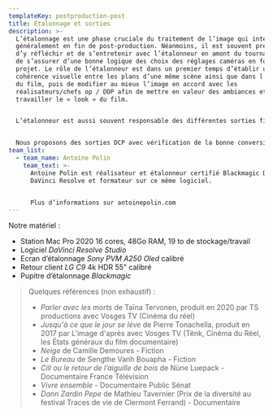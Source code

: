 ```yaml
---
templateKey: postproduction-post
title: Étalonnage et sorties
description: >-
  L’étalonnage est une phase cruciale du traitement de l’image qui intervient
  généralement en fin de post-production. Néanmoins, il est souvent préférable
  d’y réfléchir et de s’entretenir avec l’étalonneur en amont du tournage afin
  de s’assurer d’une bonne logique des choix des réglages caméras en fonction du
  projet. Le rôle de l’étalonneur est dans un premier temps d’établir une
  cohérence visuelle entre les plans d’une même scène ainsi que dans l’entièreté
  du film, puis de modifier au mieux l’image en accord avec les
  réalisateurs/chefs op / DOP afin de mettre en valeur des ambiances et
  travailler le « look » du film.


  L’étalonneur est aussi souvent responsable des différentes sorties finales (Web, TV, DCP, Masters…)


  Nous proposons des sorties DCP avec vérification de la bonne conversion dans l’espace couleur DCI P3.
team_list:
  - team_name: Antoine Polin
    team_text: >-
      Antoine Polin est réalisateur et étalonneur certifié Blackmagic Design sur
      DaVinci Resolve et formateur sur ce même logiciel. 


      Plus d’informations sur antoinepolin.com
---
```

Notre matériel :

* Station Mac Pro 2020 16 cores, 48Go RAM, 19 to de stockage/travail
* Logiciel *DaVinci Resolve Studio*
* Ecran d’étalonnage *Sony PVM A250 Oled* calibré
* Retour client *LG C9* 4k HDR 55" calibré
* Pupitre d’étalonnage *Blackmagic*

> Quelques références (non exhaustif) :
>
> * *Parler avec les morts* de Taïna Tervonen, produit en 2020 par TS productions avec Vosges TV (Cinéma du réel)
> * *Jusqu'à ce que le jour se lève* de Pierre Tonachella, produit en 2017 par L'image d'après avec Vosges TV (Tënk, Cinéma du Réel, les États généraux du film documentaire)
> * *Neige* de Camille Demoures - Fiction
> * *Le Bureau* de Sengthe Vanh Bouapha - Fiction
> * *Cili ou le retour de l’aiguille de bois* de Nüne Luepack - Documentaire France Télévision
> * *Vivre ensemble* - Documentaire Public Sénat
> * *Dann Zardin Pepe* de Mathieu Tavernier (Prix de la diversité au festival Traces de vie de Clermont Ferrand) - Documentaire